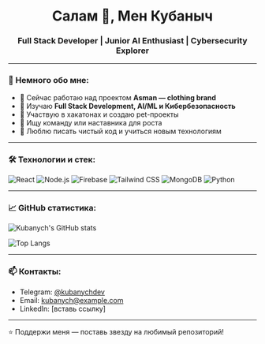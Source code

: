 <h1 align="center">Салам 👋, Мен Кубаныч</h1>
<h3 align="center">Full Stack Developer | Junior AI Enthusiast | Cybersecurity Explorer</h3>

---

### 💫 Немного обо мне:
- 🔭 Сейчас работаю над проектом **Asman — clothing brand**
- 🌱 Изучаю **Full Stack Development, AI/ML и Кибербезопасность**
- 🚀 Участвую в хакатонах и создаю pet-проекты
- 🤝 Ищу команду или наставника для роста
- 🧠 Люблю писать чистый код и учиться новым технологиям

---

### 🛠️ Технологии и стек:
![React](https://img.shields.io/badge/-React-61DAFB?logo=react&logoColor=white&style=flat)
![Node.js](https://img.shields.io/badge/-Node.js-339933?logo=node.js&logoColor=white&style=flat)
![Firebase](https://img.shields.io/badge/-Firebase-FFCA28?logo=firebase&logoColor=black&style=flat)
![Tailwind CSS](https://img.shields.io/badge/-TailwindCSS-06B6D4?logo=tailwind-css&logoColor=white&style=flat)
![MongoDB](https://img.shields.io/badge/-MongoDB-47A248?logo=mongodb&logoColor=white&style=flat)
![Python](https://img.shields.io/badge/-Python-3776AB?logo=python&logoColor=white&style=flat)

---

### 📈 GitHub статистика:

![Kubanych's GitHub stats](https://github-readme-stats.vercel.app/api?username=kubanych&show_icons=true&theme=tokyonight)

![Top Langs](https://github-readme-stats.vercel.app/api/top-langs/?username=kubanych&layout=compact&theme=tokyonight)

---

### 📫 Контакты:
- Telegram: [@kubanychdev](https://t.me/kubanychdev)
- Email: kubanych@example.com
- LinkedIn: [вставь ссылку]

---

⭐️ Поддержи меня — поставь звезду на любимый репозиторий!
